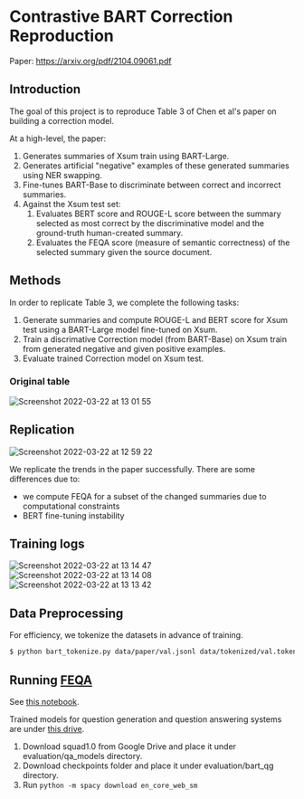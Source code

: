 # Contrastive BART Correction Reproduction

Paper: https://arxiv.org/pdf/2104.09061.pdf

## Introduction

The goal of this project is to reproduce Table 3 of Chen et al's paper
on building a correction model.

At a high-level, the paper:

1. Generates summaries of Xsum train using BART-Large.
2. Generates artificial "negative" examples of these generated summaries using NER swapping.
3. Fine-tunes BART-Base to discriminate between correct and incorrect summaries.
4. Against the Xsum test set:
    1. Evaluates BERT score and ROUGE-L score between the summary selected as most correct by the
   discriminative model and the ground-truth human-created summary.
   2. Evaluates the FEQA score (measure of semantic correctness) of the selected summary given the source document.

## Methods

In order to replicate Table 3, we complete the following tasks:

1. Generate summaries and compute ROUGE-L and BERT score for Xsum test using a BART-Large model fine-tuned on Xsum.
2. Train a discrimative Correction model (from BART-Base) on Xsum train from generated negative and given positive examples.
4. Evaluate trained Correction model on Xsum test.

### Original table
![Screenshot 2022-03-22 at 13 01 55](https://user-images.githubusercontent.com/1349225/159535087-48116051-f951-41ac-92fb-ef1f1c12c6d1.png)


## Replication
![Screenshot 2022-03-22 at 12 59 22](https://user-images.githubusercontent.com/1349225/159534666-a8a6dbe2-dc15-4d43-93f6-e794aca8819f.png)

We replicate the trends in the paper successfully. There are some differences due to:
- we compute FEQA for a subset of the changed summaries due to computational constraints
- BERT fine-tuning instability

## Training logs
![Screenshot 2022-03-22 at 13 14 47](https://user-images.githubusercontent.com/1349225/159537740-f2ce17eb-69fe-46d9-8ae6-575dfc5fdf1c.png)
![Screenshot 2022-03-22 at 13 14 08](https://user-images.githubusercontent.com/1349225/159537741-d8265e37-6b44-4fcb-95c3-9e4d8ec43f09.png)
![Screenshot 2022-03-22 at 13 13 42](https://user-images.githubusercontent.com/1349225/159537744-26741168-2ac4-490e-8d52-d5a23bd8820a.png)


## Data Preprocessing
For efficiency, we tokenize the datasets in advance of training.

```bash
$ python bart_tokenize.py data/paper/val.jsonl data/tokenized/val.tokenized.jsonl
```

## Running [FEQA](https://github.com/esdurmus/feqa)
See [this notebook](https://colab.research.google.com/drive/1ie9oz20mt6RRm6KsGLM9Mwxn9LQJAWKr?authuser=1#scrollTo=NOP0jqxdKiCZ).

Trained models for question generation and question answering systems are under [this drive](https://drive.google.com/drive/u/1/folders/1O3kjSIhjDULw1RPJZTQ002GK3XNo2Vxl).

1. Download squad1.0 from Google Drive and place it under evaluation/qa_models directory.
2. Download checkpoints folder and place it under evaluation/bart_qg directory.
3. Run `python -m spacy download en_core_web_sm`
